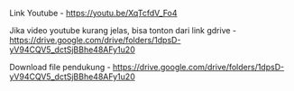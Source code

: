 Link Youtube - https://youtu.be/XqTcfdV_Fo4


Jika video youtube kurang jelas, bisa tonton dari link gdrive - https://drive.google.com/drive/folders/1dpsD-yV94CQV5_dctSjBBhe48AFy1u20


Download file pendukung - https://drive.google.com/drive/folders/1dpsD-yV94CQV5_dctSjBBhe48AFy1u20

